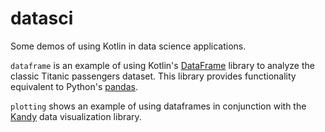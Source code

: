 # datasci

Some demos of using Kotlin in data science applications.

`dataframe` is an example of using Kotlin's [DataFrame][kdf] library to
analyze the classic Titanic passengers dataset. This library provides
functionality equivalent to Python's [pandas][pan].

`plotting` shows an example of using dataframes in conjunction with the
[Kandy][kan] data visualization library.
 
[kdf]: https://kotlin.github.io/dataframe/
[pan]: https://pandas.pydata.org/
[kan]: https://kotlin.github.io/kandy/
